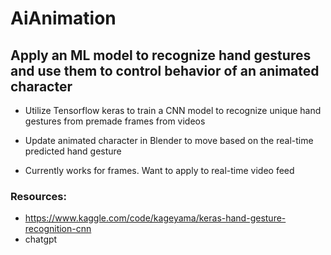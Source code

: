 # AiAnimation

## Apply an ML model to recognize hand gestures and use them to control behavior of an animated character
* Utilize Tensorflow keras to train a CNN model to recognize unique hand gestures from premade frames from videos
* Update animated character in Blender to move based on the real-time predicted hand gesture

* Currently works for frames. Want to apply to real-time video feed

### Resources:
* https://www.kaggle.com/code/kageyama/keras-hand-gesture-recognition-cnn
* chatgpt

